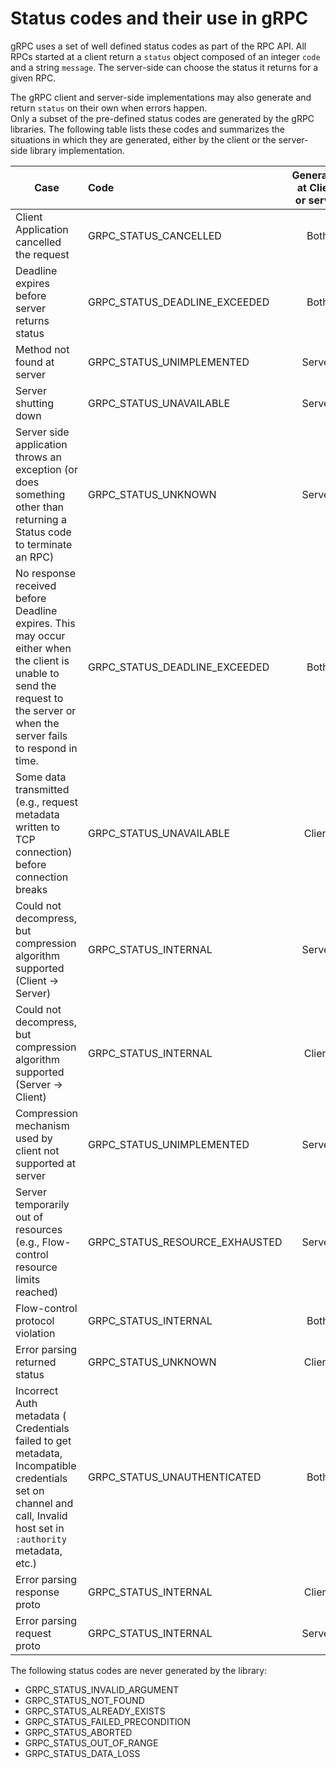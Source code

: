 # Status codes and their use in gRPC

gRPC uses a set of well defined status codes as part of the RPC API. All RPCs started at a client return  a `status` object composed of an integer `code` and a string `message`. The server-side can choose the status it returns for a given RPC.

The gRPC client and server-side implementations may also generate and return `status` on their own when errors happen.  
Only a subset of the pre-defined status codes are generated by the gRPC libraries. The following table lists these codes and summarizes the situations in which they are generated, either by the client or the server-side library implementation.

| Case        | Code           | Generated at Client or server  |
| ------------- |:-------------| :-----:|
| Client Application cancelled the request	| GRPC_STATUS_CANCELLED | Both |
| Deadline expires before server returns status	| GRPC_STATUS_DEADLINE_EXCEEDED | Both |
| Method not found at server	| GRPC_STATUS_UNIMPLEMENTED | Server|
| Server shutting down	| GRPC_STATUS_UNAVAILABLE | Server|
| Server side application throws an exception (or does something other than returning a Status code to terminate an RPC) |	GRPC_STATUS_UNKNOWN | Server|
| No response received before Deadline expires. This may occur either when the client is unable to send the request to the server or when the server fails to respond in time. |	GRPC_STATUS_DEADLINE_EXCEEDED | Both|
| Some data transmitted (e.g., request metadata written to TCP connection) before connection breaks |	GRPC_STATUS_UNAVAILABLE | Client |
| Could not decompress, but compression algorithm supported (Client -> Server)	| GRPC_STATUS_INTERNAL | Server |
| Could not decompress, but compression algorithm supported (Server -> Client)	| GRPC_STATUS_INTERNAL | Client |
| Compression mechanism used by client not supported at server	| GRPC_STATUS_UNIMPLEMENTED | Server |
| Server temporarily out of resources (e.g., Flow-control resource limits reached) |	GRPC_STATUS_RESOURCE_EXHAUSTED | Server|
| Flow-control protocol violation |	GRPC_STATUS_INTERNAL | Both |
| Error parsing returned status	| GRPC_STATUS_UNKNOWN | Client |
| Incorrect Auth metadata ( Credentials failed to get metadata, Incompatible credentials set on channel and call, Invalid host set in `:authority` metadata, etc.) | GRPC_STATUS_UNAUTHENTICATED | Both |
| Error parsing response proto	| GRPC_STATUS_INTERNAL | Client|
| Error parsing request proto	| GRPC_STATUS_INTERNAL | Server|


The following status codes are never generated by the library:
- GRPC_STATUS_INVALID_ARGUMENT
- GRPC_STATUS_NOT_FOUND
- GRPC_STATUS_ALREADY_EXISTS
- GRPC_STATUS_FAILED_PRECONDITION
- GRPC_STATUS_ABORTED
- GRPC_STATUS_OUT_OF_RANGE
- GRPC_STATUS_DATA_LOSS
